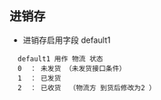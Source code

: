 ## 进销存

- 进销存启用字段 default1

````
  default1 用作 物流 状态   
  0  ： 未发货 （未发货接口条件）
  1  ： 已发货
  2  ： 已收货  （物流方 到货后修改为2 ）

  
````